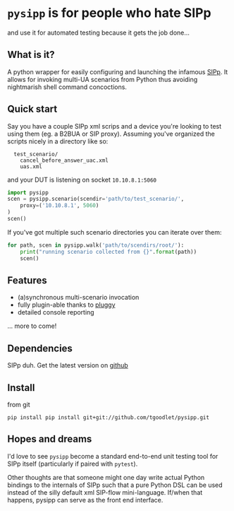 # `pysipp` is for people who hate SIPp
and use it for automated testing because it gets the job done...


## What is it?
A python wrapper for easily configuring and launching the infamous
[SIPp](http://sipp.sourceforge.net/). It allows for invoking multi-UA
scenarios from Python thus avoiding nightmarish shell command concoctions.


## Quick start
Say you have a couple SIPp xml scrips and a device you're looking to
test using them (eg. a B2BUA or SIP proxy). Assuming you've organized
the scripts nicely in a directory like so:

```
  test_scenario/
    cancel_before_answer_uac.xml
    uas.xml
```
and your DUT is listening on socket `10.10.8.1:5060`

```python
import pysipp
scen = pysipp.scenario(scendir='path/to/test_scenario/',
    proxy=('10.10.8.1', 5060)
)
scen()
```

If you've got multiple such scenario directories you can iterate over
them:

```python
for path, scen in pysipp.walk('path/to/scendirs/root/'):
    print("running scenario collected from {}".format(path))
    scen()
```


## Features
- (a)synchronous multi-scenario invocation
- fully plugin-able thanks to [pluggy](https://github.com/hpk42/pluggy)
- detailed console reporting

... more to come!


## Dependencies
SIPp duh. Get the latest version on
[github](http://sipp.sourceforge.net/)


## Install
from git
```
pip install pip install git+git://github.com/tgoodlet/pysipp.git
```

## Hopes and dreams
I'd love to see `pysipp` become a standard end-to-end unit testing
tool for SIPp itself (particularly if paired with `pytest`).

Other thoughts are that someone might one day write actual
Python bindings to the internals of SIPp such that a pure Python DSL
can be used instead of the silly default xml SIP-flow mini-language.
If/when that happens, pysipp can serve as the front end interface.
